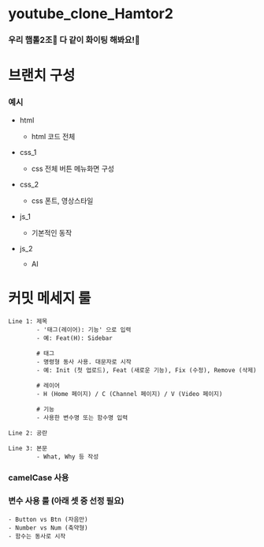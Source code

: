 # youtube_clone_Hamtor2

### 우리 햄톨2조🐹 다 같이 화이팅 해봐요!🌟


# 브랜치 구성 
### 예시
- html
   - html 코드 전체

- css_1
   - css 전체 버튼 메뉴화면 구성

- css_2
   - css 폰트, 영상스타일

- js_1
   - 기본적인 동작

- js_2
   - AI 

# 커밋 메세지 룰
    Line 1: 제목
            - '태그(레이어): 기능' 으로 입력
            - 예: Feat(H): Sidebar

            # 태그
            - 명령형 동사 사용. 대문자로 시작
            - 예: Init (첫 업로드), Feat (새로운 기능), Fix (수정), Remove (삭제)

            # 레이어
            - H (Home 페이지) / C (Channel 페이지) / V (Video 페이지)

            # 기능
            - 사용한 변수명 또는 함수명 입력

    Line 2: 공란

    Line 3: 본문
            - What, Why 등 작성

### camelCase 사용

### 변수 사용 룰 (아래 셋 중 선정 필요)
    - Button vs Btn (자음만)
    - Number vs Num (축약형)
    - 함수는 동사로 시작